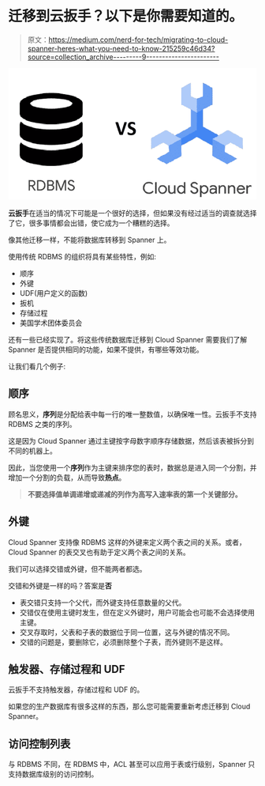 # 迁移到云扳手？以下是你需要知道的。

> 原文：<https://medium.com/nerd-for-tech/migrating-to-cloud-spanner-heres-what-you-need-to-know-215259c46d34?source=collection_archive---------9----------------------->

![](img/635a15e44acb3bf263ad052b67865b94.png)

**云扳手**在适当的情况下可能是一个很好的选择，但如果没有经过适当的调查就选择了它，很多事情都会出错，使它成为一个糟糕的选择。

像其他迁移一样，不能将数据库转移到 Spanner 上。

使用传统 RDBMS 的组织将具有某些特性，例如:

*   顺序
*   外键
*   UDF(用户定义的函数)
*   扳机
*   存储过程
*   美国学术团体委员会

还有一些已经实现了。将这些传统数据库迁移到 Cloud Spanner 需要我们了解 Spanner 是否提供相同的功能，如果不提供，有哪些等效功能。

让我们看几个例子:

## 顺序

顾名思义，**序列**是分配给表中每一行的唯一整数值，以确保唯一性。云扳手不支持 RDBMS 之类的序列。

这是因为 Cloud Spanner 通过主键按字母数字顺序存储数据，然后该表被拆分到不同的机器上。

因此，当您使用一个**序列**作为主键来排序您的表时，数据总是进入同一个分割，并增加一个分割的负载，从而导致**热点**。

> **不要选择值单调递增或递减的列作为高写入速率表的第一个关键部分。**

## 外键

Cloud Spanner 支持像 RDBMS 这样的外键来定义两个表之间的关系。或者，Cloud Spanner 的表交叉也有助于定义两个表之间的关系。

我们可以选择交错或外键，但不能两者都选。

交错和外键是一样的吗？答案是**否**

*   表交错只支持一个父代，而外键支持任意数量的父代。
*   交错仅在使用主键时发生，但在定义外键时，用户可能会也可能不会选择使用主键。
*   交叉存取时，父表和子表的数据位于同一位置，这与外键的情况不同。
*   交错的问题是，要删除它，必须删除整个子表，而外键则不是这样。

## 触发器、存储过程和 UDF

云扳手不支持触发器，存储过程和 UDF 的。

如果您的生产数据库有很多这样的东西，那么您可能需要重新考虑迁移到 Cloud Spanner。

## 访问控制列表

与 RDBMS 不同，在 RDBMS 中，ACL 甚至可以应用于表或行级别，Spanner 只支持数据库级别的访问控制。